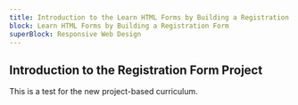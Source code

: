 ```yaml
---
title: Introduction to the Learn HTML Forms by Building a Registration Form Project
block: Learn HTML Forms by Building a Registration Form
superBlock: Responsive Web Design
---
```


## Introduction to the Registration Form Project

This is a test for the new project-based curriculum.
